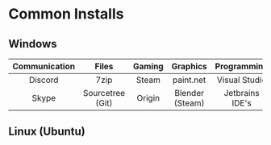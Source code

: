 # Common Installs
## Windows

| Communication | Files                 | Gaming        | Graphics              | Programming           | Misc.         |
| :---:         | :---:                 | :---:         | :---:                 | :---:                 | :---:         |
| Discord       | 7zip                  | Steam         | paint.net             | Visual Studio         | OneNote       |
| Skype         | Sourcetree (Git)      | Origin        | Blender (Steam)       | Jetbrains IDE's       | Cmder         |

## Linux (Ubuntu)
